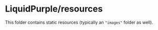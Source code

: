 # LiquidPurple/resources

This folder contains static resources (typically an `"images"` folder as well).
